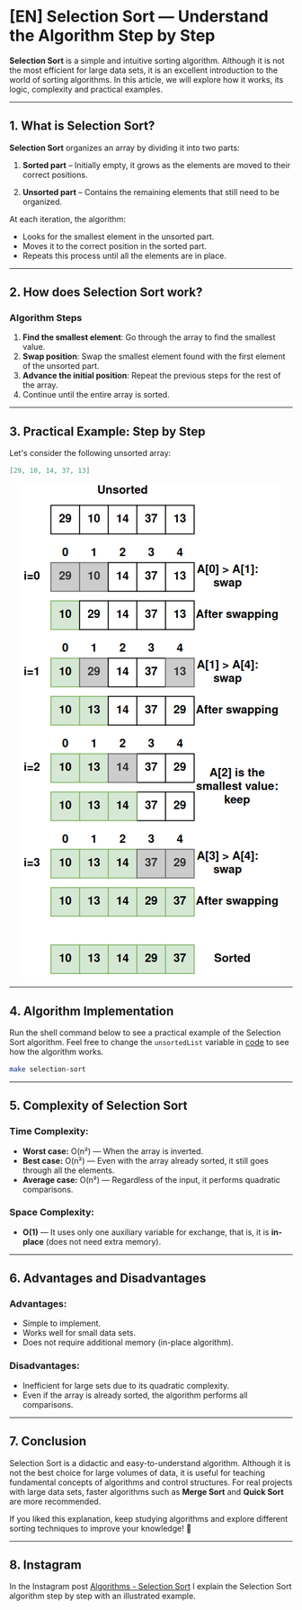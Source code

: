 # [EN] Selection Sort — Understand the Algorithm Step by Step

**Selection Sort** is a simple and intuitive sorting algorithm. Although it is not the most efficient for large data sets, it is an excellent introduction to the world of sorting algorithms. In this article, we will explore how it works, its logic, complexity and practical examples.

---

## 1. What is Selection Sort?

**Selection Sort** organizes an array by dividing it into two parts:

1. **Sorted part** – Initially empty, it grows as the elements are moved to their correct positions.

2. **Unsorted part** – Contains the remaining elements that still need to be organized.

At each iteration, the algorithm:

- Looks for the smallest element in the unsorted part.
- Moves it to the correct position in the sorted part.
- Repeats this process until all the elements are in place.

---

## 2. How does Selection Sort work?

### Algorithm Steps

1. **Find the smallest element**: Go through the array to find the smallest value.
2. **Swap position**: Swap the smallest element found with the first element of the unsorted part.
3. **Advance the initial position**: Repeat the previous steps for the rest of the array.
4. Continue until the entire array is sorted.

---

## 3. Practical Example: Step by Step

Let's consider the following unsorted array:

```go
[29, 10, 14, 37, 13]
```

<p align="center">
<img src="selection_sort_en.png" alt="example selection sort">
</p>

---

## 4. Algorithm Implementation

Run the shell command below to see a practical example of the Selection Sort algorithm. Feel free to change the `unsortedList` variable in [code](main.go) to see how the algorithm works.

```sh
make selection-sort
```

---

## 5. Complexity of Selection Sort

### **Time Complexity:**

- **Worst case:** O(n²) — When the array is inverted.
- **Best case:** O(n²) — Even with the array already sorted, it still goes through all the elements.
- **Average case:** O(n²) — Regardless of the input, it performs quadratic comparisons.

### **Space Complexity:**

- **O(1)** — It uses only one auxiliary variable for exchange, that is, it is **in-place** (does not need extra memory).

---

## 6. Advantages and Disadvantages

### **Advantages:**

- Simple to implement.
- Works well for small data sets.
- Does not require additional memory (in-place algorithm).

### **Disadvantages:**

- Inefficient for large sets due to its quadratic complexity.
- Even if the array is already sorted, the algorithm performs all comparisons.

---

## 7. Conclusion

Selection Sort is a didactic and easy-to-understand algorithm. Although it is not the best choice for large volumes of data, it is useful for teaching fundamental concepts of algorithms and control structures. For real projects with large data sets, faster algorithms such as **Merge Sort** and **Quick Sort** are more recommended.

If you liked this explanation, keep studying algorithms and explore different sorting techniques to improve your knowledge! 🚀

---

## 8. Instagram

In the Instagram post [Algorithms - Selection Sort](https://www.instagram.com/p/DDw6DF1O9yP/?img_index=1) I explain the Selection Sort algorithm step by step with an illustrated example.
